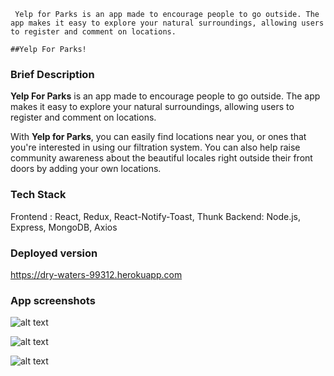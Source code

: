      Yelp for Parks is an app made to encourage people to go outside. The app makes it easy to explore your natural surroundings, allowing users to register and comment on locations.
    
    ##Yelp For Parks!

### Brief Description
**Yelp For Parks**  is an app made to encourage people to go outside. The app makes it easy to explore your natural surroundings, allowing users to register and comment on locations.

With **Yelp for Parks**, you can easily find locations near you, or ones that you're interested in using our filtration system. You can also help raise community awareness about the beautiful locales right outside their front doors by adding your own locations.


### Tech Stack
Frontend : React, Redux, React-Notify-Toast, Thunk
Backend: Node.js, Express, MongoDB, Axios

### Deployed version
https://dry-waters-99312.herokuapp.com

### App screenshots

![alt text][mainpage]

[mainpage]: https://s3.amazonaws.com/donics/Screen+Shot+2018-09-14+at+17.18.41.png "Mainpage"

![alt text][practice]

[practice]: https://s3.amazonaws.com/donics/Screen+Shot+2018-09-14+at+17.19.36.png "Practice page"

![alt text][progress]

[progress]: https://s3.amazonaws.com/donics/Screen+Shot+2018-09-14+at+17.20.41.png "Progress page"
